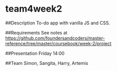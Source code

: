 # team4week2

##Description
To-do app with vanilla JS and CSS.

##Requirements
See notes at https://github.com/foundersandcoders/master-reference/tree/master/coursebook/week-2/project

##Presentation
Friday 14:00

##Team
Simon, Sangita, Harry, Artemis